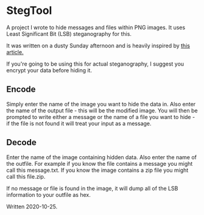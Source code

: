 # StegTool
A project I wrote to hide messages and files within PNG images.
It uses Least Significant Bit (LSB) steganography for this.

It was written on a dusty Sunday afternoon and is heavily inspired by [this article.](https://medium.com/swlh/lsb-image-steganography-using-python-2bbbee2c69a2)

If you're going to be using this for actual steganography, I suggest you encrypt your data before hiding it.

## Encode
Simply enter the name of the image you want to hide the data in.
Also enter the name of the output file - this will be the modified image.
You will then be prompted to write either a message or the name of a file you want to hide - if the file is not found it will treat your input as a message.

## Decode
Enter the name of the image containing hidden data.
Also enter the name of the outfile.
For example if you know the file contains a message you might call this message.txt.
If you know the image contains a zip file you might call this file.zip.

If no message or file is found in the image, it will dump all of the LSB information to your outfile as hex.

Written 2020-10-25.
